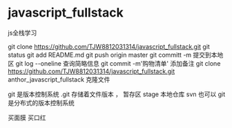 # javascript_fullstack
js全栈学习

git clone https://github.com/TJW8812031314/javascript_fullstack.git
git status
git add README.md
git push origin master
git committ -m 提交到本地区
git log --oneline 查询简略信息
git commit -m'购物清单' 添加备注
git clone https://github.com/TJW8812031314/javascript_fullstack.git anthor_javascript_fullstack  克隆文件

git 是版本控制系统 
.git 存储着文件版本 ， 暂存区 stage 本地仓库
svn 也可以
git 是分布式的版本控制系统

买面膜
买口红